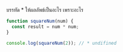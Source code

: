 บรรทัด \* ให้ผลลัพธ์เป็นอะไร เพราะอะไร

```js
function squareNum(num) {
  const result = num * num;
}

console.log(squareNum(2)); // * undifined
```
